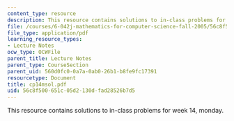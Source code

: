 ```yaml
---
content_type: resource
description: This resource contains solutions to in-class problems for week 14, monday.
file: /courses/6-042j-mathematics-for-computer-science-fall-2005/56c8f500651c05d2130dfad28526b7d5_cp14msol.pdf
file_type: application/pdf
learning_resource_types:
- Lecture Notes
ocw_type: OCWFile
parent_title: Lecture Notes
parent_type: CourseSection
parent_uid: 560d0fc0-0a7a-0ab0-26b1-b8fe9fc17391
resourcetype: Document
title: cp14msol.pdf
uid: 56c8f500-651c-05d2-130d-fad28526b7d5
---
```

This resource contains solutions to in-class problems for week 14, monday.

